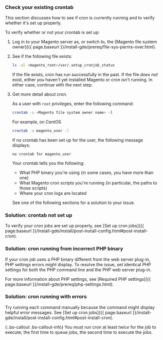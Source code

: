 
### Check your existing crontab

This section discusses how to see if cron is currently running and to verify whether it's set up properly.

To verify whether or not your crontab is set up:

1.	Log in to your Magento server as, or switch to, the [Magento file system owner]({{ page.baseurl }}/install-gde/prereq/file-sys-perms-over.html).
2.	See if the following file exists:

    ```bash
	ls -al <magento_root>/var/.setup_cronjob_status
	```

	If the file exists, cron has run successfully in the past. If the file _does not_ exist, either you haven't yet installed Magento or cron isn't running. In either case, continue with the next step.
3.	Get more detail about cron.

	As a user with `root` privileges, enter the following command:

	```bash
	crontab -u <Magento file system owner name> -l
	```

	For example, on CentOS

	```bash
	crontab -u magento_user -l
	```

	If no crontab has been set up for the user, the following message displays:

	```terminal
	no crontab for magento_user
	```

	Your crontab tells you the following:

	*	What PHP binary you're using (in some cases, you have more than one)
	*	What Magento cron scripts you're running (in particular, the paths to those scripts)
	*	Where your cron logs are located

	See one of the following sections for a solution to your issue.

### Solution: crontab not set up

To verify your cron jobs are set up properly, see [Set up cron jobs]({{ page.baseurl }}/install-gde/install/post-install-config.html#post-install-cron).

### Solution: cron running from incorrect PHP binary

If your cron job uses a PHP binary different from the web server plug-in, PHP settings errors might display. To resolve the issue, set identical PHP settings for both the PHP command line and the PHP web server plug-in.

For more information about PHP settings, see [Required PHP settings]({{ page.baseurl }}/install-gde/prereq/php-settings.html).

### Solution: cron running with errors

Try running each command manually because the command might display helpful error messages. See [Set up cron jobs]({{ page.baseurl }}/install-gde/install/post-install-config.html#post-install-cron).

{:.bs-callout .bs-callout-info}
You must run cron at least *twice* for the job to execute; the first time to queue jobs, the second time to execute the jobs.
